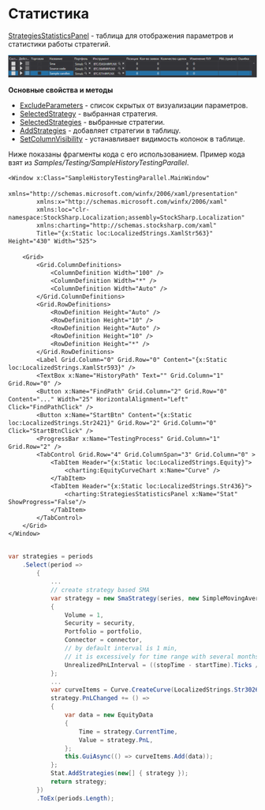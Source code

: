 # Статистика

[StrategiesStatisticsPanel](xref:StockSharp.Xaml.StrategiesStatisticsPanel) \- таблица для отображения параметров и статистики работы стратегий. 

![GUI StrategiesStatisticsPanel](../images/GUI_StrategiesStatisticsPanel.png)

**Основные свойства и методы**

- [ExcludeParameters](xref:StockSharp.Xaml.StrategiesStatisticsPanel.ExcludeParameters) \- список скрытых от визуализации параметров.
- [SelectedStrategy](xref:StockSharp.Xaml.StrategiesStatisticsPanel.SelectedStrategy) \- выбранная стратегия.
- [SelectedStrategies](xref:StockSharp.Xaml.StrategiesStatisticsPanel.SelectedStrategies) \- выбранные стратегии.
- [AddStrategies](xref:StockSharp.Xaml.StrategiesStatisticsPanel.AddStrategies(System.Collections.Generic.IEnumerable{StockSharp.Algo.Strategies.Strategy})) \- добавляет стратегии в таблицу.
- [SetColumnVisibility](xref:StockSharp.Xaml.StrategiesStatisticsPanel.SetColumnVisibility(System.String,System.Windows.Visibility)) \- устанавливает видимость колонок в таблице.

Ниже показаны фрагменты кода с его использованием. Пример кода взят из *Samples\/Testing\/SampleHistoryTestingParallel*. 

```xaml
<Window x:Class="SampleHistoryTestingParallel.MainWindow"
        xmlns="http://schemas.microsoft.com/winfx/2006/xaml/presentation"
        xmlns:x="http://schemas.microsoft.com/winfx/2006/xaml"
        xmlns:loc="clr-namespace:StockSharp.Localization;assembly=StockSharp.Localization"
        xmlns:charting="http://schemas.stocksharp.com/xaml"
        Title="{x:Static loc:LocalizedStrings.XamlStr563}" Height="430" Width="525">
    
	<Grid>
		<Grid.ColumnDefinitions>
			<ColumnDefinition Width="100" />
			<ColumnDefinition Width="*" />
			<ColumnDefinition Width="Auto" />
		</Grid.ColumnDefinitions>
		<Grid.RowDefinitions>
			<RowDefinition Height="Auto" />
			<RowDefinition Height="10" />
			<RowDefinition Height="Auto" />
			<RowDefinition Height="10" />
			<RowDefinition Height="*" />
		</Grid.RowDefinitions>
		<Label Grid.Column="0" Grid.Row="0" Content="{x:Static loc:LocalizedStrings.XamlStr593}" />
		<TextBox x:Name="HistoryPath" Text="" Grid.Column="1" Grid.Row="0" />
		<Button x:Name="FindPath" Grid.Column="2" Grid.Row="0" Content="..." Width="25" HorizontalAlignment="Left" Click="FindPathClick" />
		<Button x:Name="StartBtn" Content="{x:Static loc:LocalizedStrings.Str2421}" Grid.Row="2" Grid.Column="0" Click="StartBtnClick" />
		<ProgressBar x:Name="TestingProcess" Grid.Column="1" Grid.Row="2" />
        <TabControl Grid.Row="4" Grid.ColumnSpan="3" Grid.Column="0" >
            <TabItem Header="{x:Static loc:LocalizedStrings.Equity}">
                <charting:EquityCurveChart x:Name="Curve" />
            </TabItem>
            <TabItem Header="{x:Static loc:LocalizedStrings.Str436}">
                <charting:StrategiesStatisticsPanel x:Name="Stat" ShowProgress="False"/>
            </TabItem>
        </TabControl>
	</Grid>
</Window>
	  				
```
```cs
var strategies = periods
	.Select(period =>
		{
			...
			// create strategy based SMA
			var strategy = new SmaStrategy(series, new SimpleMovingAverage { Length = period.Item1 }, new SimpleMovingAverage { Length = period.Item2 })
			{
				Volume = 1,
				Security = security,
				Portfolio = portfolio,
				Connector = connector,
				// by default interval is 1 min,
				// it is excessively for time range with several months
				UnrealizedPnLInterval = ((stopTime - startTime).Ticks / 1000).To<TimeSpan>()
			};
			...
			var curveItems = Curve.CreateCurve(LocalizedStrings.Str3026Params.Put(period.Item1, period.Item2), period.Item3, ChartIndicatorDrawStyles.Line);
			strategy.PnLChanged += () =>
			{
				var data = new EquityData
				{
					Time = strategy.CurrentTime,
					Value = strategy.PnL,
				};
				this.GuiAsync(() => curveItems.Add(data));
			};
			Stat.AddStrategies(new[] { strategy });
			return strategy;
		})
		.ToEx(periods.Length);
              		
	  				
```
